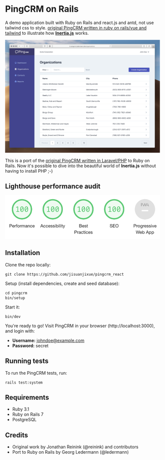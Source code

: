 # PingCRM on Rails

A demo application built with Ruby on Rails and react.js and antd, not use tailwind css to style.
[original PingCRM written in ruby on rails/vue and tailwind](https://github.com/ledermann/pingcrm) to illustrate how **[Inertia.js](https://inertiajs.com/)** works.

![Screenshot](screenshot.jpg)

This is a port of the [original PingCRM written in Laravel/PHP](https://github.com/inertiajs/pingcrm) to Ruby on Rails. Now it's possible to dive into the beautiful world of **Inertia.js** without
having to install PHP ;-)

## Lighthouse performance audit

![Lighthouse audit](lighthouse.png)

## Installation

Clone the repo locally:

```
git clone https://github.com/jisuanjixue/pingcrm_react
```

Setup (install dependencies, create and seed database):

```
cd pingcrm
bin/setup
```

Start it:

```
bin/dev
```

You're ready to go! Visit PingCRM in your browser (http://localhost:3000), and login with:

- **Username:** johndoe@example.com
- **Password:** secret

## Running tests

To run the PingCRM tests, run:

```
rails test:system
```

## Requirements

- Ruby 3.1
- Ruby on Rails 7
- PostgreSQL

## Credits

- Original work by Jonathan Reinink (@reinink) and contributors
- Port to Ruby on Rails by Georg Ledermann (@ledermann)
